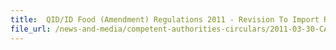 ```yaml
---
title:  QID/ID Food (Amendment) Regulations 2011 - Revision To Import Requirements of Natural Mineral Water 
file_url: /news-and-media/competent-authorities-circulars/2011-03-30-CA.pdf
---
```

